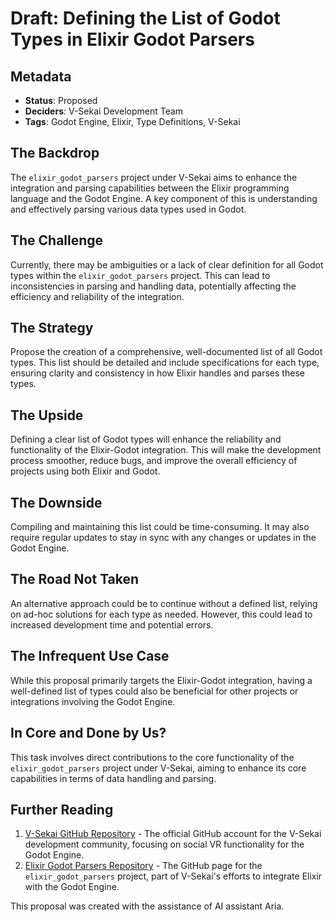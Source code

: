 # Draft: Defining the List of Godot Types in Elixir Godot Parsers

## Metadata

- **Status**: Proposed
- **Deciders**: V-Sekai Development Team
- **Tags**: Godot Engine, Elixir, Type Definitions, V-Sekai

## The Backdrop

The `elixir_godot_parsers` project under V-Sekai aims to enhance the integration and parsing capabilities between the Elixir programming language and the Godot Engine. A key component of this is understanding and effectively parsing various data types used in Godot.

## The Challenge

Currently, there may be ambiguities or a lack of clear definition for all Godot types within the `elixir_godot_parsers` project. This can lead to inconsistencies in parsing and handling data, potentially affecting the efficiency and reliability of the integration.

## The Strategy

Propose the creation of a comprehensive, well-documented list of all Godot types. This list should be detailed and include specifications for each type, ensuring clarity and consistency in how Elixir handles and parses these types.

## The Upside

Defining a clear list of Godot types will enhance the reliability and functionality of the Elixir-Godot integration. This will make the development process smoother, reduce bugs, and improve the overall efficiency of projects using both Elixir and Godot.

## The Downside

Compiling and maintaining this list could be time-consuming. It may also require regular updates to stay in sync with any changes or updates in the Godot Engine.

## The Road Not Taken

An alternative approach could be to continue without a defined list, relying on ad-hoc solutions for each type as needed. However, this could lead to increased development time and potential errors.

## The Infrequent Use Case

While this proposal primarily targets the Elixir-Godot integration, having a well-defined list of types could also be beneficial for other projects or integrations involving the Godot Engine.

## In Core and Done by Us?

This task involves direct contributions to the core functionality of the `elixir_godot_parsers` project under V-Sekai, aiming to enhance its core capabilities in terms of data handling and parsing.

## Further Reading

1. [V-Sekai GitHub Repository](https://github.com/v-sekai) - The official GitHub account for the V-Sekai development community, focusing on social VR functionality for the Godot Engine.
2. [Elixir Godot Parsers Repository](https://github.com/v-sekai/elixir_godot_parsers) - The GitHub page for the `elixir_godot_parsers` project, part of V-Sekai's efforts to integrate Elixir with the Godot Engine.

This proposal was created with the assistance of AI assistant Aria.
